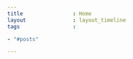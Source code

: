 ```yaml
---
title                : Home
layout               : layout_timeline
tags                 :

- "#posts"

---
```

